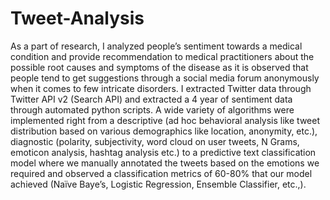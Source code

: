 # Tweet-Analysis
As a part of research, I analyzed people’s sentiment towards a medical condition and provide recommendation to medical practitioners about the possible root causes and symptoms of the disease as it is observed that people tend to get suggestions through a social media forum anonymously when it comes to few intricate disorders. I extracted Twitter data through Twitter API v2 (Search API) and extracted a 4 year of sentiment data through automated python scripts. A wide variety of algorithms were implemented right from a descriptive (ad hoc behavioral analysis like tweet distribution based on various demographics like location, anonymity, etc.), diagnostic (polarity, subjectivity, word cloud on user tweets, N Grams, emoticon analysis, hashtag analysis etc.) to a predictive text classification model where we manually annotated the tweets based on the emotions we required and observed a classification metrics of 60-80% that our model achieved (Naïve Baye’s, Logistic Regression, Ensemble Classifier, etc.,). 
